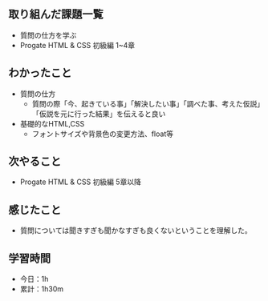 ## 取り組んだ課題一覧
- 質問の仕方を学ぶ
- Progate HTML & CSS 初級編 1~4章
## わかったこと
- 質問の仕方
    -  質問の際「今、起きている事」「解決したい事」「調べた事、考えた仮説」「仮説を元に行った結果」を伝えると良い
- 基礎的なHTML,CSS
    - フォントサイズや背景色の変更方法、float等
## 次やること
- Progate HTML & CSS  初級編 5章以降
## 感じたこと
- 質問については聞きすぎも聞かなすぎも良くないということを理解した。
## 学習時間
- 今日：1h
- 累計：1h30m